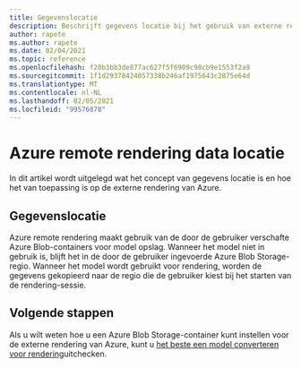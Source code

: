 ```yaml
---
title: Gegevenslocatie
description: Beschrijft gegevens locatie bij het gebruik van externe rendering van Azure.
author: rapete
ms.author: rapete
ms.date: 02/04/2021
ms.topic: reference
ms.openlocfilehash: f20b3bb3de877ac627f5f6909c98cb9e1553f2a9
ms.sourcegitcommit: 1f1d29378424057338b246af1975643c2875e64d
ms.translationtype: MT
ms.contentlocale: nl-NL
ms.lasthandoff: 02/05/2021
ms.locfileid: "99576878"
---
```

# <a name="azure-remote-rendering-data-residency"></a>Azure remote rendering data locatie 
In dit artikel wordt uitgelegd wat het concept van gegevens locatie is en hoe het van toepassing is op de externe rendering van Azure. 

## <a name="data-residency"></a>Gegevenslocatie 
Azure remote rendering maakt gebruik van de door de gebruiker verschafte Azure Blob-containers voor model opslag. Wanneer het model niet in gebruik is, blijft het in de door de gebruiker ingevoerde Azure Blob Storage-regio. Wanneer het model wordt gebruikt voor rendering, worden de gegevens gekopieerd naar de regio die de gebruiker kiest bij het starten van de rendering-sessie.

## <a name="next-steps"></a>Volgende stappen
Als u wilt weten hoe u een Azure Blob Storage-container kunt instellen voor de externe rendering van Azure, kunt u [het beste een model converteren voor rendering](../quickstarts/convert-model.md)uitchecken.
